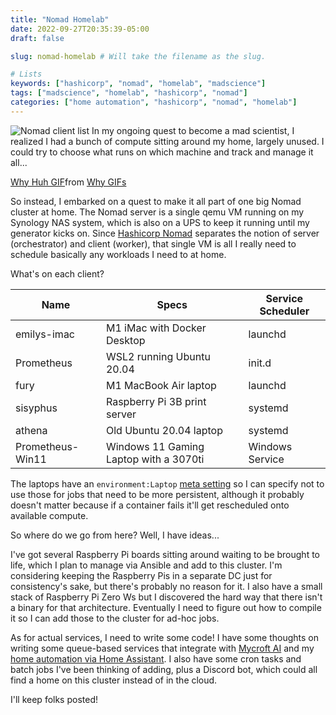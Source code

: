 ```yaml
---
title: "Nomad Homelab"
date: 2022-09-27T20:35:39-05:00
draft: false

slug: nomad-homelab # Will take the filename as the slug.

# Lists
keywords: ["hashicorp", "nomad", "homelab", "madscience"]
tags: ["madscience", "homelab", "hashicorp", "nomad"]
categories: ["home automation", "hashicorp", "nomad", "homelab"]
---
```


![Nomad client list](images/nomad-clients.jpeg)
In my ongoing quest to become a mad scientist, I realized I had a bunch of compute sitting around my home, largely unused. I could try to choose what runs on which machine and track and manage it all...

<div class="tenor-gif-embed" data-postid="13199396" data-share-method="host" data-aspect-ratio="1.77914" data-width="100%"><a href="https://tenor.com/view/why-huh-but-why-gif-13199396">Why Huh GIF</a>from <a href="https://tenor.com/search/why-gifs">Why GIFs</a></div> <script type="text/javascript" async src="https://tenor.com/embed.js"></script>

So instead, I embarked on a quest to make it all part of one big Nomad cluster at home. The Nomad server is a single qemu VM running on my Synology NAS system, which is also on a UPS to keep it running until my generator kicks on. Since [Hashicorp Nomad](https://nomadproject.io) separates the notion of server (orchestrator) and client (worker), that single VM is all I really need to schedule basically any workloads I need to at home.

What's on each client?

| Name             | Specs                                  | Service Scheduler |
| ---------------- | -------------------------------------- | ----------------- |
| emilys-imac      | M1 iMac with Docker Desktop            | launchd           |
| Prometheus       | WSL2 running Ubuntu 20.04              | init.d            |
| fury             | M1 MacBook Air laptop                  | launchd           |
| sisyphus         | Raspberry Pi 3B print server           | systemd           |
| athena           | Old Ubuntu 20.04 laptop                | systemd           |
| Prometheus-Win11 | Windows 11 Gaming Laptop with a 3070ti | Windows Service   |

The laptops have an `environment:Laptop` [meta setting](https://www.nomadproject.io/docs/configuration/client#custom-metadata-network-speed-and-node-class) so I can specify not to use those for jobs that need to be more persistent, although it probably doesn't matter because if a container fails it'll get rescheduled onto available compute.

So where do we go from here? Well, I have ideas...

I've got several Raspberry Pi boards sitting around waiting to be brought to life, which I plan to manage via Ansible and add to this cluster. I'm considering keeping the Raspberry Pis in a separate DC just for consistency's sake, but there's probably no reason for it. I also have a small stack of Raspberry Pi Zero Ws but I discovered the hard way that there isn't a binary for that architecture. Eventually I need to figure out how to compile it so I can add those to the cluster for ad-hoc jobs.

As for actual services, I need to write some code! I have some thoughts on writing some queue-based services that integrate with [Mycroft AI](https://mycroft.ai) and my [home automation via Home Assistant](https://www.home-assistant.io/). I also have some cron tasks and batch jobs I've been thinking of adding, plus a Discord bot, which could all find a home on this cluster instead of in the cloud.

I'll keep folks posted!
